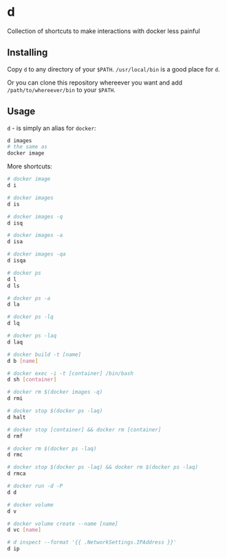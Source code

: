 # d
Collection of shortcuts to make interactions with docker less painful

## Installing
Copy `d` to any directory of your `$PATH`. `/usr/local/bin` is a good place for `d`.

Or you can clone this repository whereever you want and add `/path/to/whereever/bin` to your `$PATH`.

## Usage

`d` - is simply an alias for `docker`:
```sh
d images
# the same as
docker image
```

More shortcuts:
```sh
# docker image
d i

# docker images
d is

# docker images -q
d isq

# docker images -a
d isa

# docker images -qa
d isqa

# docker ps
d l
d ls

# docker ps -a
d la

# docker ps -lq
d lq

# docker ps -laq
d laq

# docker build -t [name]
d b [name]

# docker exec -i -t [container] /bin/bash
d sh [container]

# docker rm $(docker images -q)
d rmi

# docker stop $(docker ps -laq)
d halt

# docker stop [container] && docker rm [container]
d rmf

# docker rm $(docker ps -laq)
d rmc

# docker stop $(docker ps -laq) && docker rm $(docker ps -laq)
d rmca

# docker run -d -P
d d

# docker volume
d v

# docker volume create --name [name]
d vc [name]

# d inspect --format '{{ .NetworkSettings.IPAddress }}'
d ip
```
